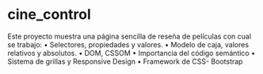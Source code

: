 # cine_control
Este proyecto muestra una página sencilla de reseña de películas con cual se trabajo: • Selectores, propiedades y valores. • Modelo de caja, valores relativos y absolutos. • DOM, CSSOM • Importancia del código semántico • Sistema de grillas y Responsive Design • Framework de CSS- Bootstrap
